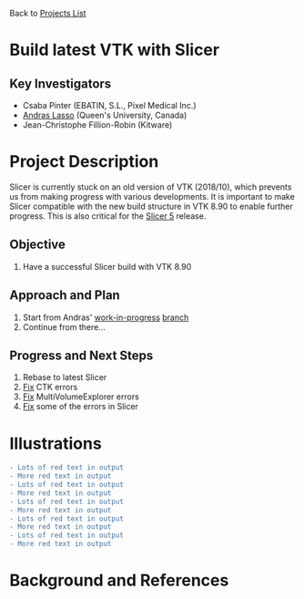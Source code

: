 Back to [Projects List](../../README.md#ProjectsList)

# Build latest VTK with Slicer

## Key Investigators

- Csaba Pinter (EBATIN, S.L., Pixel Medical Inc.)
- [Andras Lasso](http://perk.cs.queensu.ca/users/lasso) (Queen's University, Canada)
- Jean-Christophe Fillion-Robin (Kitware)

# Project Description

Slicer is currently stuck on an old version of VTK (2018/10), which prevents us from making progress with various developments. It is important to make Slicer compatible with the new build structure in VTK 8.90 to enable further progress. This is also critical for the [Slicer 5](https://github.com/NA-MIC/ProjectWeek/blob/master/PW33_2020_GranCanaria/Breakouts/Slicer5/README.md) release.


## Objective

<!-- Describe here WHAT you would like to achieve (what you will have as end result). -->

1. Have a successful Slicer build with VTK 8.90

## Approach and Plan

<!-- Describe here HOW you would like to achieve the objectives stated above. -->

1. Start from Andras' [work-in-progress](https://github.com/Slicer/Slicer/pull/1252) [branch](https://github.com/lassoan/Slicer/tree/build-with-vtk89)
1. Continue from there...

## Progress and Next Steps

<!-- Update this section as you make progress, describing of what you have ACTUALLY DONE. If there are specific steps that you could not complete then you can describe them here, too. -->

1. Rebase to latest Slicer
1. [Fix](https://github.com/cpinter/CTK/tree/build-with-vtk89) CTK errors
1. [Fix](https://github.com/cpinter/MultiVolumeExplorer/tree/build-with-vtk89) MultiVolumeExplorer errors
1. [Fix](https://github.com/cpinter/Slicer/tree/build-with-vtk89) some of the errors in Slicer

# Illustrations

```diff
- Lots of red text in output
- More red text in output
- Lots of red text in output
- More red text in output
- Lots of red text in output
- More red text in output
- Lots of red text in output
- More red text in output
- Lots of red text in output
- More red text in output
```

# Background and References

<!-- If you developed any software, include link to the source code repository. If possible, also add links to sample data, and to any relevant publications. -->

